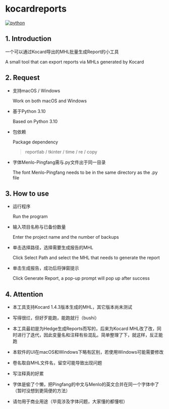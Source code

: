 # kocardreports
[![python](https://img.shields.io/badge/python-3-blue)]()

## 1. Introduction

一个可以通过Kocard导出的MHL批量生成Report的小工具

A small tool that can export reports via MHLs generated by Kocard

## 2. Request

- 支持macOS / Windows

  Work on both macOS and Windows

- 基于Python 3.10

  Based on Python 3.10

- 包依赖

  Package dependency
  
  > reportlab / tkinter / time / re / copy

- 字体Menlo-Pingfang需与.py文件出于同一目录

  The font Menlo-Pingfang needs to be in the same directory as the .py file

## 3. How to use

- 运行程序

  Run the program
  
- 输入项目名称与已备份数量

  Enter the project name and the number of backups

- 单击选择路径，选择需要生成报告的MHL

  Click Select Path and select the MHL that needs to generate the report
  
- 单击生成报告，成功后将弹窗提示

  Click Generate Report, a pop-up prompt will pop up after success

## 4. Attention

- 本工具支持Kocard 1.4.3版本生成的MHL，其它版本尚未测试

- 写得很烂，但好歹能跑，能跑就行（bushi）

- 本工具最初是为Hedge生成Reports而写的，后来为Kocard MHL改了改，同时进行了迭代，因此变量名和注释有些混乱。简单整理了下，就这样，反正能跑

- 本软件的UI在macOS和Windows下略有区别，若使用Windows可能需要修改

- 卷名取自MHL文件名，留空可能导致出现问题

- 写注释真的好累

- 字体是偷了个懒，把Pingfang的中文与Menlo的英文合并在同一个字体中了（暂时没想到更简便的方法）

- 请勿用于商业用途（毕竟涉及字体问题，大家懂的都懂啦）
